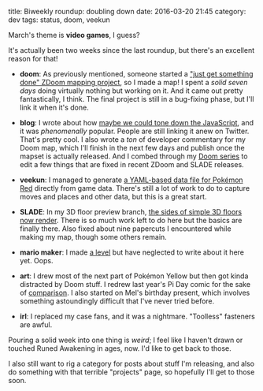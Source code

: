 title: Biweekly roundup: doubling down
date: 2016-03-20 21:45
category: dev
tags: status, doom, veekun

March's theme is **video games**, I guess?

It's actually been two weeks since the last roundup, but there's an excellent reason for that!

- **doom**: As previously mentioned, someone started a ["just get something done" ZDoom mapping project](http://forum.zdoom.org/viewtopic.php?f=19&t=51072), so I made a map!  I spent a _solid seven days_ doing virtually nothing but working on it.  And it came out pretty fantastically, I think.  The final project is still in a bug-fixing phase, but I'll link it when it's done.

- **blog**: I wrote about how [maybe we could tone down the JavaScript](/2016/03/06/maybe-we-could-tone-down-the-javascript/), and it was _phenomenally_ popular.  People are still linking it anew on Twitter.  That's pretty cool.  I also wrote a _ton_ of developer commentary for my Doom map, which I'll finish in the next few days and publish once the mapset is actually released.  And I combed through my [Doom series](https://eev.ee/blog/2015/12/19/you-should-make-a-doom-level-part-1/) to edit a few things that are fixed in recent ZDoom and SLADE releases.

- **veekun**: I managed to generate [a YAML-based data file for Pokémon Red](https://gist.github.com/eevee/b53b4babd7a0fc8aead7) directly from game data.  There's still a lot of work to do to capture moves and places and other data, but this is a great start.

- **SLADE**: In my 3D floor preview branch, [the sides of simple 3D floors now render](https://twitter.com/eevee/status/707341724973006848).  There is so much work left to do here but the basics are finally there.  Also fixed about nine papercuts I encountered while making my map, though some others remain.

- **mario maker**: I made [a level](https://supermariomakerbookmark.nintendo.net/courses/14DC-0000-01ED-C104) but have neglected to write about it here yet.  Oops.

- **art**: I drew most of the next part of Pokémon Yellow but then got kinda distracted by Doom stuff.  I redrew last year's Pi Day comic for the sake of [comparison](https://twitter.com/eevee/status/709664240357933056).  I also started on Mel's birthday present, which involves something astoundingly difficult that I've never tried before.

- **irl**: I replaced my case fans, and it was a nightmare.  "Toolless" fasteners are awful.

Pouring a solid week into one thing is _weird_; I feel like I haven't drawn or touched Runed Awakening in ages, now.  I'd like to get back to those.

I also still want to rig a category for posts about stuff I'm releasing, and also do something with that terrible "projects" page, so hopefully I'll get to those soon.
